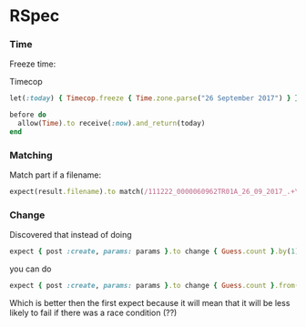 # RSpec

### Time

Freeze time:

Timecop

```ruby
let(:today) { Timecop.freeze { Time.zone.parse("26 September 2017") } }

before do
  allow(Time).to receive(:now).and_return(today)
end
```

### Matching

Match part if a filename:

```ruby
expect(result.filename).to match(/111222_0000060962TR01A_26_09_2017_.+\.csv/)
```


### Change
Discovered that instead of doing

```ruby
expect { post :create, params: params }.to change { Guess.count }.by(1)
```

you can do

```ruby
expect { post :create, params: params }.to change { Guess.count }.from(0).to(1)
```

Which is better then the first expect because it will mean that it will be less likely to fail if there was a race condition (??)

